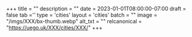 +++
title = ""
description = ""
date = 2023-01-01T08:00:00-07:00
draft = false
tab =''
type = 'cities'
layout = 'cities'
batch = ""
image = "/imgs/XXX/bx-thumb.webp"
alt_txt = ""
relcanonical = "https://uego.uk/XXX/cities/XXX/"
+++